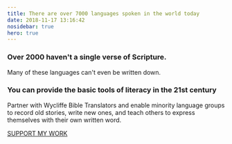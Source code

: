 ```yaml
---
title: There are over 7000 languages spoken in the world today
date: 2018-11-17 13:16:42
nosidebar: true
hero: true
---
```



### Over 2000 haven't a single verse of Scripture.

Many of these languages can't even be written down.

### You can provide the basic tools of literacy in the 21st century

Partner with Wycliffe Bible Translators and enable minority language groups to record old stories, write new ones, and teach others to express themselves with their own written word.

<div class="cta">
  <a href="/partner">
    <div class="btn">
      SUPPORT MY WORK
    </div>
  </a>
</div>
